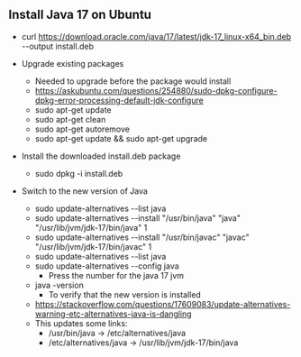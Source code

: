 ## Install Java 17 on Ubuntu

-  curl https://download.oracle.com/java/17/latest/jdk-17_linux-x64_bin.deb --output
 install.deb
- Upgrade existing packages
    - Needed to upgrade before the package would install
    - https://askubuntu.com/questions/254880/sudo-dpkg-configure-dpkg-error-processing-default-jdk-configure
    - sudo apt-get update
    - sudo apt-get clean
    - sudo apt-get autoremove
    - sudo apt-get update && sudo apt-get upgrade
    
- Install the downloaded install.deb package
    - sudo dpkg -i install.deb
- Switch to the new version of Java
    -  sudo update-alternatives --list java
    -  sudo update-alternatives --install "/usr/bin/java" "java" "/usr/lib/jvm/jdk-17/bin/java" 1
    -  sudo update-alternatives --install "/usr/bin/javac" "javac" "/usr/lib/jvm/jdk-17/bin/javac" 1
    -  sudo update-alternatives --list java
    -  sudo update-alternatives --config java
        - Press the number for the java 17 jvm
    - java -version
        - To verify that the new version is installed
    - https://stackoverflow.com/questions/17609083/update-alternatives-warning-etc-alternatives-java-is-dangling
    - This updates some links:
        -  /usr/bin/java -> /etc/alternatives/java
        -  /etc/alternatives/java -> /usr/lib/jvm/jdk-17/bin/java